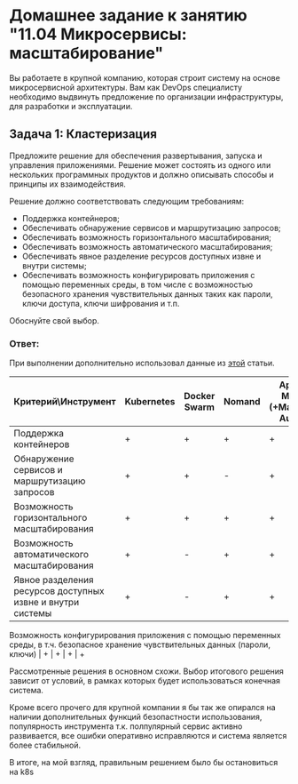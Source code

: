 
# Домашнее задание к занятию "11.04 Микросервисы: масштабирование"

Вы работаете в крупной компанию, которая строит систему на основе микросервисной архитектуры.
Вам как DevOps специалисту необходимо выдвинуть предложение по организации инфраструктуры, для разработки и эксплуатации.

## Задача 1: Кластеризация

Предложите решение для обеспечения развертывания, запуска и управления приложениями.
Решение может состоять из одного или нескольких программных продуктов и должно описывать способы и принципы их взаимодействия.

Решение должно соответствовать следующим требованиям:
- Поддержка контейнеров;
- Обеспечивать обнаружение сервисов и маршрутизацию запросов;
- Обеспечивать возможность горизонтального масштабирования;
- Обеспечивать возможность автоматического масштабирования;
- Обеспечивать явное разделение ресурсов доступных извне и внутри системы;
- Обеспечивать возможность конфигурировать приложения с помощью переменных среды, в том числе с возможностью безопасного хранения чувствительных данных таких как пароли, ключи доступа, ключи шифрования и т.п.

Обоснуйте свой выбор.

### Ответ:

При выполнении дополнительно использовал данные из [этой](https://mcs.mail.ru/blog/sravnenie-kubernetes-s-drugimi-resheniyami) статьи.

Критерий\Инструмент                                       | Kubernetes | Docker Swarm | Nomand |  Apache Mesos (+Marathon, Aurora) 
----------------------------------------------------------|------------|--------------|--------|----------------------------------
Поддержка контейнеров	                                  |    +	   |    +	      |   +    |  +	                             
Обнаружение сервисов и маршрутизацию запросов             |    +	   |    +	      |   -	   |  + 	                            
Возможность горизонтального масштабирования	              |    +	   |    +	      |   +	   |  +                          
Возможность автоматического масштабирования               |	   +	   |    -	      |   +	   |  +	                            
Явное разделения ресурсов доступных извне и внутри системы|    +	   |    -	      |   +	   |  +	                            
Возможность конфигурирования приложения с помощью 
переменных среды, в т.ч. безопасное хранение 
чувствительных данных (пароли, ключи)	                  |    +	   |    +	      |   +	   |  +	                            




Рассмотренные решения в основном схожи. 
Выбор итогового решения зависит от условий, в рамках которых будет использоваться конечная система.

Кроме всего прочего для крупной компании я бы так же опирался на наличии дополнительных функций 
безопастности использования, популярность инструмента т.к. полпулярный сервис активно развивается, 
все ошибки оперативно исправляются и система является более стабильной.

В итоге, на мой взгляд, правильным решением было бы остановиться на k8s